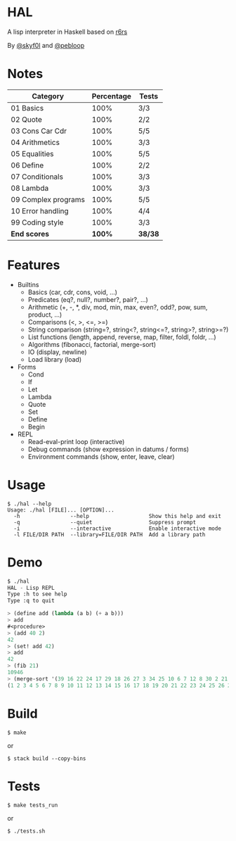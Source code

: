 # HAL

A lisp interpreter in Haskell based on [r6rs](http://www.r6rs.org/)

By [@skyf0l](https://github.com/skyf0l) and [@pebloop](https://github.com/pebloop)

# Notes

<!-- Grade : ... | Mark : ... -->

| Category            | Percentage | Tests     |
| ------------------- | ---------- | --------- |
| 01 Basics           | 100%       | 3/3       |
| 02 Quote            | 100%       | 2/2       |
| 03 Cons Car Cdr     | 100%       | 5/5       |
| 04 Arithmetics      | 100%       | 3/3       |
| 05 Equalities       | 100%       | 5/5       |
| 06 Define           | 100%       | 2/2       |
| 07 Conditionals     | 100%       | 3/3       |
| 08 Lambda           | 100%       | 3/3       |
| 09 Complex programs | 100%       | 5/5       |
| 10 Error handling   | 100%       | 4/4       |
| 99 Coding style     | 100%       | 3/3       |
| **End scores**      | **100%**   | **38/38** |

# Features

- Builtins
  - Basics (car, cdr, cons, void, ...)
  - Predicates (eq?, null?, number?, pair?, ...)
  - Arithmetic (+, -, \*, div, mod, min, max, even?, odd?, pow, sum, product, ...)
  - Comparisons (<, >, <=, >=)
  - String comparison (string=?, string<?, string<=?, string>?, string>=?)
  - List functions (length, append, reverse, map, filter, foldl, foldr, ...)
  - Algorithms (fibonacci, factorial, merge-sort)
  - IO (display, newline)
  - Load library (load)
- Forms
  - Cond
  - If
  - Let
  - Lambda
  - Quote
  - Set
  - Define
  - Begin
- REPL
  - Read-eval-print loop (interactive)
  - Debug commands (show expression in datums / forms)
  - Environment commands (show, enter, leave, clear)

# Usage

```
$ ./hal --help
Usage: ./hal [FILE]... [OPTION]...
  -h                --help                   Show this help and exit
  -q                --quiet                  Suppress prompt
  -i                --interactive            Enable interactive mode
  -l FILE/DIR PATH  --library=FILE/DIR PATH  Add a library path
```

# Demo

```lisp
$ ./hal
HAL - Lisp REPL
Type :h to see help
Type :q to quit

> (define add (lambda (a b) (+ a b)))
> add
#<procedure>
> (add 40 2)
42
> (set! add 42)
> add
42
> (fib 21)
10946
> (merge-sort '(39 16 22 24 17 29 18 26 27 3 34 25 10 6 7 12 8 30 2 21 13 36 14 38 32 41 40 4 35 19 5 33 23 9 15 31 28 20 42 37 11 1))
(1 2 3 4 5 6 7 8 9 10 11 12 13 14 15 16 17 18 19 20 21 22 23 24 25 26 27 28 29 30 31 32 33 34 35 36 37 38 39 40 41 42)
```

# Build

```
$ make
```

or

```
$ stack build --copy-bins
```

# Tests

```
$ make tests_run
```

or

```
$ ./tests.sh
```
